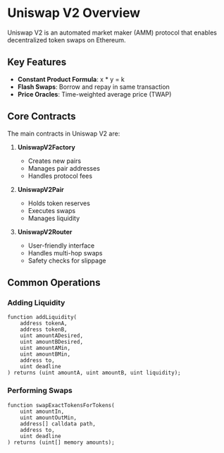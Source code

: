 # Uniswap V2 Overview

Uniswap V2 is an automated market maker (AMM) protocol that enables decentralized token swaps on Ethereum.

## Key Features

- **Constant Product Formula**: x * y = k
- **Flash Swaps**: Borrow and repay in same transaction
- **Price Oracles**: Time-weighted average price (TWAP)

## Core Contracts

The main contracts in Uniswap V2 are:

1. **UniswapV2Factory**
   - Creates new pairs
   - Manages pair addresses
   - Handles protocol fees

2. **UniswapV2Pair**
   - Holds token reserves
   - Executes swaps
   - Manages liquidity

3. **UniswapV2Router**
   - User-friendly interface
   - Handles multi-hop swaps
   - Safety checks for slippage

## Common Operations

### Adding Liquidity
```solidity
function addLiquidity(
    address tokenA,
    address tokenB,
    uint amountADesired,
    uint amountBDesired,
    uint amountAMin,
    uint amountBMin,
    address to,
    uint deadline
) returns (uint amountA, uint amountB, uint liquidity);
```

### Performing Swaps
```solidity
function swapExactTokensForTokens(
    uint amountIn,
    uint amountOutMin,
    address[] calldata path,
    address to,
    uint deadline
) returns (uint[] memory amounts);
```
